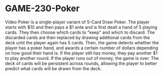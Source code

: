 # GAME-230-Poker

Video Poker is a single-player variant of 5-Card Draw Poker. The player starts with $10 and then pays a $1 ante and is first dealt a hand of 5 playing cards. They then choose which cards to "keep" and which to discard. The discarded cards are then replaced by drawing additional cards from the deck until the player again has 5 cards. Then, the game detects whether the player has a poker hand, and awards a certain number of dollars depending on how good their hand is. If the player still has money, they pay another $1 to play another round. If the player runs out of money, the game is over. The deck of cards will be persistent across rounds, allowing the player to better predict what cards will be drawn from the deck.
